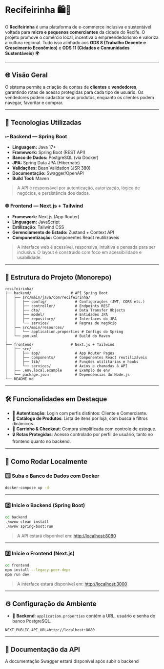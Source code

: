 # Recifeirinha 🛍️🌿

O **Recifeirinha** é uma plataforma de e-commerce inclusiva e sustentável voltada para **micro e pequenos comerciantes** da cidade do Recife. O projeto promove o comércio local, incentiva o empreendedorismo e valoriza a cultura regional. Tudo isso alinhado aos **ODS 8 (Trabalho Decente e Crescimento Econômico)** e **ODS 11 (Cidades e Comunidades Sustentáveis)** 🌍

---

## 🌐 Visão Geral

O sistema permite a criação de contas de **clientes** e **vendedores**, garantindo rotas de acesso protegidas para cada tipo de usuário. Os vendedores podem cadastrar seus produtos, enquanto os clientes podem navegar, favoritar e comprar.

---

## 🚀 Tecnologias Utilizadas

### 🖙 Backend — Spring Boot

* **Linguagem:** Java 17+
* **Framework:** Spring Boot (REST API)
* **Banco de Dados:** PostgreSQL (via Docker) 
* **JPA:** Spring Data JPA (Hibernate)
* **Validações:** Bean Validation (JSR 380)
* **Documentação:** Swagger/OpenAPI
* **Build Tool:** Maven

> A API é responsável por autenticação, autorização, lógica de negócios, e persistência dos dados.

### 🌐 Frontend — Next.js + Tailwind

* **Framework:** Next.js (App Router)
* **Linguagem:** JavaScript
* **Estilização:** Tailwind CSS
* **Gerenciamento de Estado:** Zustand + Context API
* **Componentização:** Componentes React reutilizáveis

> A interface web é acessível, responsiva, intuitiva e pensada para ser inclusiva. O layout é construído com foco em acessibilidade e usabilidade.

---

## 🧹 Estrutura do Projeto (Monorepo)

```
recifeirinha/
├── backend/                  # API Spring Boot
│   ├── src/main/java/com/recifeirinha/
│   │   ├── config/             # Configurações (JWT, CORS etc.)
│   │   ├── controller/         # Endpoints REST
│   │   ├── dto/                # Data Transfer Objects
│   │   ├── model/              # Entidades JPA
│   │   ├── repository/         # Interfaces do JPA
│   │   └── service/            # Regras de negócio
│   ├── src/main/resources/
│   │   └── application.properties # Configs do Spring
│   └── pom.xml                 # Build do Maven
│
├── frontend/                 # Next.js + Tailwind
│   ├── src/
│   │   ├── app/                # App Router Pages
│   │   ├── components/         # Componentes React reutilizáveis
│   │   ├── lib/                # Funções utilitárias e hooks
│   │   └── services/           # Axios e chamadas à API
│   ├── .env.local.example      # Exemplo de env
│   └── package.json            # Dependências do Node.js
└── README.md
```

---

## 🛠️ Funcionalidades em Destaque

* 👤 **Autenticação**: Login com perfis distintos: Cliente e Comerciante.
* 🛒 **Catálogo de Produtos**: Lista de itens por loja, com busca e filtros dinâmicos.
* 🧾 **Carrinho & Checkout**: Compra simplificada com controle de estoque.
* 🔒 **Rotas Protegidas**: Acesso controlado por perfil de usuário, tanto no frontend quanto no backend.

---

## 🧪 Como Rodar Localmente

### 1️⃣ Suba o Banco de Dados com Docker

```bash
docker-compose up -d
```

---

### 2️⃣ Inicie o Backend (Spring Boot)

```bash
cd backend
./mvnw clean install
./mvnw spring-boot:run
```

> A API estará disponível em: [http://localhost:8080](http://localhost:8080)

---

### 3️⃣ Inicie o Frontend (Next.js)

```bash
cd frontend
npm install --legacy-peer-deps
npm run dev
```

> A interface estará disponível em: [http://localhost:3000](http://localhost:3000)

---

## ⚙️ Configuração de Ambiente

* 🔧 **Backend**: `application.properties` contém a URL, usuário e senha do banco PostgreSQL.

```env
NEXT_PUBLIC_API_URL=http://localhost:8080
```

---

## 📁 Documentação da API

A documentação Swagger estará disponível após subir o backend
